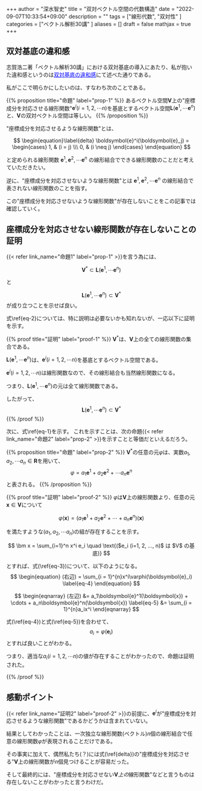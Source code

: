 +++
author = "深水智史"
title = "双対ベクトル空間の代数構造"
date = "2022-09-07T10:33:54+09:00"
description = ""
tags = ["線形代数", "双対性"
]
categories = ["ベクトル解析30講"
]
aliases = []
draft = false
mathjax = true
+++

## 双対基底の違和感
志賀浩二著「ベクトル解析30講」における双対基底の導入にあたり、私が抱いた違和感というのは<a href="https://info-geo.org/p/%E5%8F%8C%E5%AF%BE%E3%83%99%E3%82%AF%E3%83%88%E3%83%AB%E7%A9%BA%E9%96%93/" style="color: blue;">双対基底の違和感</a>にて述べた通りである。

私がここで明らかにしたいのは、すなわち次のことである。

{{% proposition title="命題" label="prop-1" %}}
あるベクトル空間$\boldsymbol{V}$上の"座標成分を対応させる線形関数"$\boldsymbol{e}^i (i=1, 2, \cdots n)$を基底とするベクトル空間$\boldsymbol{L}(\boldsymbol{e}^1, \cdots \boldsymbol{e}^n)$と、$\boldsymbol{V}$の双対ベクトル空間は等しい。
{{% /proposition %}}

"座標成分を対応させるような線形関数"とは、


$$
\begin{equation}\label{delta}
\boldsymbol{e}^i(\boldsymbol{e}_j) = \begin{cases}
1, & (i = j) \\\
0, & (i \neq j)
\end{cases}
\end{equation}
$$

と定められる線形関数
$\boldsymbol{e}^1, \boldsymbol{e}^2, \cdots \boldsymbol{e}^n$
の線形結合でできる線形関数のことだと考えていただきたい。

逆に、"座標成分を対応させないような線形関数"とは
$\boldsymbol{e}^1, \boldsymbol{e}^2, \cdots \boldsymbol{e}^n$
の線形結合で表されない線形関数のことを指す。

この"座標成分を対応させないような線形関数"が存在しないことをこの記事では確認していく。

## 座標成分を対応させない線形関数が存在しないことの証明

{{< refer link_name="命題1" label="prop-1" >}}を言う為には、


$$
\begin{equation}
\boldsymbol{V}^* \subset \boldsymbol{L}(\boldsymbol{e}^1, \cdots \boldsymbol{e}^n) \label{eq-1}
\end{equation}
$$

と

$$
\begin{equation}
\boldsymbol{L}(\boldsymbol{e}^1, \cdots \boldsymbol{e}^n) \subset \boldsymbol{V}^* \label{eq-2}
\end{equation}
$$
が成り立つことを示せば良い。

式\ref{eq-2}については、特に説明は必要ないかも知れないが、一応以下に証明を示す。


{{% proof title="証明" label="proof-1" %}}
$\boldsymbol{V}^*$は、$\boldsymbol{V}$上の全ての線形関数の集合である。

$\boldsymbol{L}(\boldsymbol{e}^1, \cdots \boldsymbol{e}^n)$は、$\boldsymbol{e}^i(i = 1, 2, \cdots n)$を基底とするベクトル空間である。

$\boldsymbol{e}^i(i = 1, 2, \cdots n)$は線形関数なので、その線形結合も当然線形関数になる。

つまり、$\boldsymbol{L}(\boldsymbol{e}^1, \cdots \boldsymbol{e}^n)$の元は全て線形関数である。

したがって、
$$
\boldsymbol{L}(\boldsymbol{e}^1, \cdots \boldsymbol{e}^n) \subset \boldsymbol{V}^*
$$
{{% /proof %}}

次に、式\ref{eq-1}を示す。
これを示すことは、次の命題{{< refer link_name="命題2" label="prop-2" >}}を示すことと等価だといえるだろう。


{{% proposition title="命題" label="prop-2" %}}
$\boldsymbol{V}^*$の任意の元$\varphi$は、実数$a_1, a_2, \cdots a_n \in \boldsymbol{R}$を用いて、
$$
\varphi = a_1\boldsymbol{e}^1 + a_2\boldsymbol{e}^2 + \cdots a_n\boldsymbol{e}^n
$$
と表される。
{{% /proposition %}}

{{% proof title="証明" label="proof-2" %}}
$\varphi$は$\boldsymbol{V}$上の線形関数より、任意の元$\boldsymbol{x} \in \boldsymbol{V}$について

$$
\begin{equation}
\varphi(\boldsymbol{x}) = (a_1\boldsymbol{e}^1 + a_2\boldsymbol{e}^2 + \cdots + a_n\boldsymbol{e}^n)(\boldsymbol{x}) \label{eq-3}
\end{equation}
$$

を満たすような$(a_1, a_2, \cdots a_n)$の組が存在することを示す。

$$
\bm x = \sum_{i=1}^n x^i e_i \quad \text{($e_i (i=1, 2, ..., n)$ は $V$ の基底)}
$$

とすれば、式(\ref{eq-3})について、以下のようになる。
$$
\begin{equation}
(右辺) = \sum_{i = 1}^{n}x^i\varphi(\boldsymbol{e}_i) \label{eq-4}
\end{equation}
$$

$$
\begin{eqnarray}
(左辺) &= a_1\boldsymbol{e}^1(\boldsymbol{x}) + \cdots + a_n\boldsymbol{e}^n(\boldsymbol{x}) \label{eq-5}
&= \sum_{i = 1}^{n}a_ix^i
\end{eqnarray}
$$

式(\ref{eq-4})と式(\ref{eq-5})を合わせて、
$$
a_i = \varphi(\boldsymbol{e}_i)
$$
とすれば良いことがわかる。

つまり、適当な$a_i(i = 1, 2, \cdots n)$の値が存在することがわかったので、命題は証明された。

{{% /proof %}}

## 感動ポイント

{{< refer link_name="証明2" label="proof-2" >}}の前提に、$\boldsymbol{e}^i$が"座標成分を対応させるような線形関数"であるかどうかは含まれていない。

結果としてわかったことは、一次独立な線形関数(ベクトル)$n$個の線形結合で任意の線形関数$\varphi$が表現されることだけである。

その事実に加えて、偶然私たち(？)には式(\ref{delta})の"座標成分を対応させる"$\boldsymbol{V}$上の線形関数が$n$個見つけることが容易だった。

そして最終的には、"座標成分を対応させない$\boldsymbol{V}上の$線形関数"などと言うものは存在しないことがわかったと言うわけだ。


